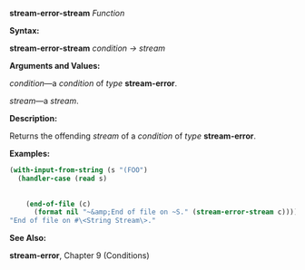 **stream-error-stream** *Function* 



**Syntax:** 



**stream-error-stream** *condition → stream* 



**Arguments and Values:** 



*condition*—a *condition* of *type* **stream-error**. 



*stream*—a *stream*. 



**Description:** 



Returns the offending *stream* of a *condition* of *type* **stream-error**. 



**Examples:**
```lisp
(with-input-from-string (s "(FOO") 
  (handler-case (read s) 
    
    
    (end-of-file (c) 
      (format nil "~&amp;End of file on ~S." (stream-error-stream c))))) 
"End of file on #\<String Stream\>." 
```
**See Also:** 



**stream-error**, Chapter 9 (Conditions) 



